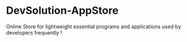 # DevSolution-AppStore
Online Store for lightweight essential programs and applications used by developers frequently  !  
